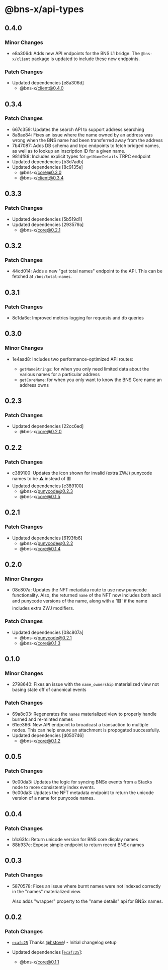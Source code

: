 # @bns-x/api-types

## 0.4.0

### Minor Changes

- e8a306d: Adds new API endpoints for the BNS L1 bridge. The `@bns-x/client` package is updated to include these new endpoints.

### Patch Changes

- Updated dependencies [e8a306d]
  - @bns-x/client@0.4.0

## 0.3.4

### Patch Changes

- 667c359: Updates the search API to support address searching
- 8a8ae84: Fixes an issue where the name owned by an address was wrong when the BNS name had been transferred away from the address
- 7b47087: Adds DB schema and trpc endpoints to fetch bridged names, as well as to lookup an inscription ID for a given name.
- 9814f88: Includes explicit types for `getNameDetails` TRPC endpoint
- Updated dependencies [b3d7adb]
- Updated dependencies [8c9135e]
  - @bns-x/core@0.3.0
  - @bns-x/client@0.3.4

## 0.3.3

### Patch Changes

- Updated dependencies [5b519d1]
- Updated dependencies [293579a]
  - @bns-x/core@0.2.1

## 0.3.2

### Patch Changes

- 44cd014: Adds a new "get total names" endpoint to the API. This can be fetched at `/bns/total-names`.

## 0.3.1

### Patch Changes

- 8c1da6e: Improved metrics logging for requests and db queries

## 0.3.0

### Minor Changes

- 1e4aad8: Includes two performance-optimized API routes:

  - `getNameStrings`: for when you only need limited data about the various names for a particular address
  - `getCoreName`: for when you only want to know the BNS Core name an address owns

## 0.2.3

### Patch Changes

- Updated dependencies [22cc6ed]
  - @bns-x/core@0.2.0

## 0.2.2

### Patch Changes

- c389100: Updates the icon shown for invalid (extra ZWJ) punycode names to be ⚠️ instead of 🟥
- Updated dependencies [c389100]
  - @bns-x/punycode@0.2.3
  - @bns-x/core@0.1.5

## 0.2.1

### Patch Changes

- Updated dependencies [6193fb6]
  - @bns-x/punycode@0.2.2
  - @bns-x/core@0.1.4

## 0.2.0

### Minor Changes

- 08c807a: Updates the NFT metadata route to use new punycode functionality. Also, the returned `name` of the NFT now includes both ascii and punycode versions of the name, along with a '🟥' if the name includes extra ZWJ modifiers.

### Patch Changes

- Updated dependencies [08c807a]
  - @bns-x/punycode@0.2.1
  - @bns-x/core@0.1.3

## 0.1.0

### Minor Changes

- 2798640: Fixes an issue with the `name_ownership` materialized view not basing state off of canonical events

### Patch Changes

- 69a8c03: Regenerates the `names` materialized view to properly handle burned and re-minted names
- 61ee366: New API endpoint to broadcast a transaction to multiple nodes. This can help ensure an attachment is propogated successfully.
- Updated dependencies [d050746]
  - @bns-x/core@0.1.2

## 0.0.5

### Patch Changes

- 9c00da3: Updates the logic for syncing BNSx events from a Stacks node to more consistently index events.
- 9c00da3: Updates the NFT metadata endpoint to return the unicode version of a name for punycode names.

## 0.0.4

### Patch Changes

- b1c63fc: Return unicode version for BNS core display names
- 88b937c: Expose simple endpoint to return recent BNSx names

## 0.0.3

### Patch Changes

- 5870578: Fixes an issue where burnt names were not indexed correctly in the "names" materialized view.

  Also adds "wrapper" property to the "name details" api for BNSx names.

## 0.0.2

### Patch Changes

- [`ecafc25`](https://github.com/mechanismHQ/bns-x/commit/ecafc25afbbb1892a3ab6483e11dc4af13765e28) Thanks [@hstove](https://github.com/hstove)! - Initial changelog setup

- Updated dependencies [[`ecafc25`](https://github.com/mechanismHQ/bns-x/commit/ecafc25afbbb1892a3ab6483e11dc4af13765e28)]:
  - @bns-x/core@0.1.1
